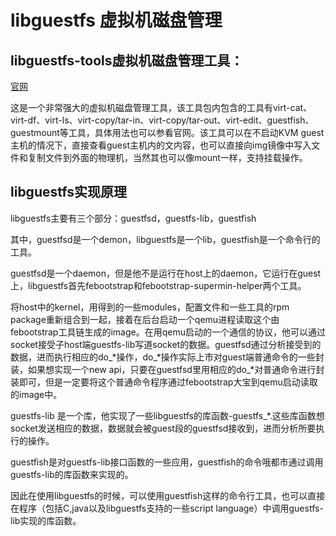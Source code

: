 # libguestfs 虚拟机磁盘管理

## libguestfs-tools虚拟机磁盘管理工具：

[官网](http://libguestfs.org/)

这是一个非常强大的虚拟机磁盘管理工具，该工具包内包含的工具有virt-cat、virt-df、virt-ls、virt-copy/tar-in、virt-copy/tar-out、virt-edit、guestfish、guestmount等工具，具体用法也可以参看官网。该工具可以在不启动KVM guest主机的情况下，直接查看guest主机内的文内容，也可以直接向img镜像中写入文件和复制文件到外面的物理机，当然其也可以像mount一样，支持挂载操作。

## libguestfs实现原理

libguestfs主要有三个部分：guestfsd，guestfs-lib，guestfish

其中，guestfsd是一个demon，libguestfs是一个lib，guestfish是一个命令行的工具。

 

guestfsd是一个daemon，但是他不是运行在host上的daemon，它运行在guest上，libguestfs首先febootstrap和febootstrap-supermin-helper两个工具。

将host中的kernel，用得到的一些modules，配置文件和一些工具的rpm package重新组合到一起，接着在后台启动一个qemu进程读取这个由febootstrap工具链生成的image。在用qemu启动的一个通信的协议，他可以通过socket接受子host端guestfs-lib写道socket的数据。guestfsd通过分析接受到的数据，进而执行相应的do_*操作，do_*操作实际上市对guest端普通命令的一些封装，如果想实现一个new api，只要在guestfsd里用相应的do_*对普通命令进行封装即可，但是一定要将这个普通命令程序通过febootstrap大宝到qemu启动读取的image中。

guestfs-lib 是一个库，他实现了一些libguestfs的库函数-guestfs_*.这些库函数想socket发送相应的数据，数据就会被guest段的guestfsd接收到，进而分析所要执行的操作。

guestfish是对guestfs-lib接口函数的一些应用，guestfish的命令哦都市通过调用guestfs-lib的库函数来实现的。

因此在使用libguestfs的时候，可以使用guestfish这样的命令行工具，也可以直接在程序（包括C,java以及libguestfs支持的一些script language）中调用guestfs-lib实现的库函数。